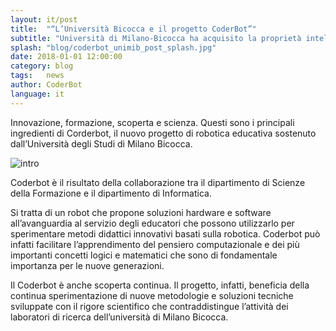 ```yaml
---
layout: it/post
title:  "“L’Università Bicocca e il progetto CoderBot”"
subtitle: "Università di Milano-Bicocca ha acquisito la proprietà intellettuale del progetto CoderBot."
splash: "blog/coderbot_unimib_post_splash.jpg"
date: 2018-01-01 12:00:00
category: blog
tags:   news
author: CoderBot
language: it
---
```


Innovazione, formazione, scoperta e scienza. Questi sono i principali ingredienti
di Corderbot, il nuovo progetto di robotica educativa sostenuto dall’Università
degli Studi di Milano Bicocca.

![intro]({{site.baseurl}}/img/blog/coderbot_unimib_post_splash.jpg)

Coderbot è il risultato della collaborazione tra il dipartimento di Scienze della
Formazione e il dipartimento di Informatica.

Si tratta di un robot che propone soluzioni hardware e software all’avanguardia al
servizio degli educatori che possono utilizzarlo per sperimentare metodi
didattici innovativi basati sulla robotica. Coderbot può infatti facilitare
l’apprendimento del pensiero computazionale e dei più importanti concetti logici
e matematici che sono di fondamentale importanza per le nuove generazioni.

Il Coderbot è anche scoperta continua. Il progetto, infatti, beneficia della
continua sperimentazione di nuove metodologie e soluzioni tecniche sviluppate
con il rigore scientifico che contraddistingue l’attività dei laboratori di ricerca
dell’università di Milano Bicocca.
